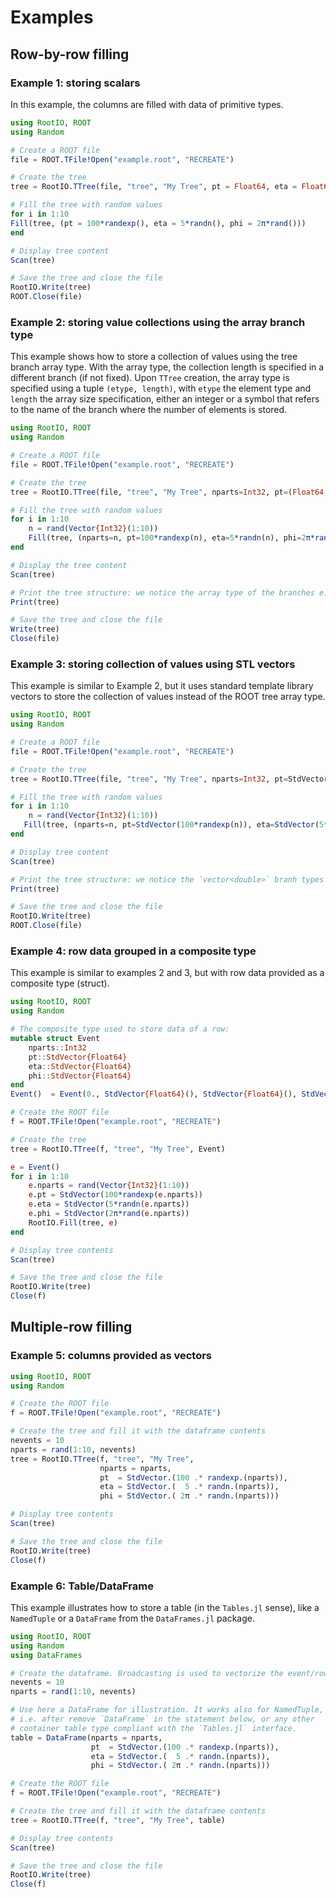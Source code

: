# Examples

## Row-by-row filling

### Example 1: storing scalars

In this example, the columns are filled with data of primitive types.

```julia
using RootIO, ROOT
using Random

# Create a ROOT file
file = ROOT.TFile!Open("example.root", "RECREATE")

# Create the tree
tree = RootIO.TTree(file, "tree", "My Tree", pt = Float64, eta = Float64, phi = Float64)

# Fill the tree with random values
for i in 1:10
Fill(tree, (pt = 100*randexp(), eta = 5*randn(), phi = 2π*rand()))
end

# Display tree content
Scan(tree)

# Save the tree and close the file
RootIO.Write(tree)
ROOT.Close(file)
```

### Example 2: storing value collections using the array branch type

This example shows how to store a collection of values using the tree branch array type. With the array type, the collection length is specified in a different branch (if not fixed). Upon `TTree` creation, the array type is specified using a tuple `(etype, length)`, with `etype` the element type and `length` the array size specification, either an integer or a symbol that refers to the name of the branch where the number of elements is stored. 

```julia
using RootIO, ROOT
using Random

# Create a ROOT file
file = ROOT.TFile!Open("example.root", "RECREATE")

# Create the tree
tree = RootIO.TTree(file, "tree", "My Tree", nparts=Int32, pt=(Float64, :nparts), eta=(Float64, :nparts), phi=(Float64, :nparts))

# Fill the tree with random values
for i in 1:10
    n = rand(Vector{Int32}(1:10))
    Fill(tree, (nparts=n, pt=100*randexp(n), eta=5*randn(n), phi=2π*rand(n)))
end

# Display the tree content
Scan(tree)

# Print the tree structure: we notice the array type of the branches e.g., `pt[nparts]/D`
Print(tree)

# Save the tree and close the file
Write(tree)
Close(file)
```

### Example 3: storing collection of values using STL vectors

This example is similar to Example 2, but it uses standard template library vectors to store the collection of values instead of the ROOT tree array type.

```julia
using RootIO, ROOT
using Random

# Create a ROOT file
file = ROOT.TFile!Open("example.root", "RECREATE")

# Create the tree
tree = RootIO.TTree(file, "tree", "My Tree", nparts=Int32, pt=StdVector{Float64}, eta=StdVector{Float64}, phi=StdVector{Float64})

# Fill the tree with random values
for i in 1:10
    n = rand(Vector{Int32}(1:10))
   Fill(tree, (nparts=n, pt=StdVector(100*randexp(n)), eta=StdVector(5*randn(n)), phi=StdVector(2π*rand(n))))
end

# Display tree content
Scan(tree)

# Print the tree structure: we notice the `vector<double>` branh types
Print(tree)

# Save the tree and close the file
RootIO.Write(tree)
ROOT.Close(file)
```

### Example 4: row data grouped in a composite type

This example is similar to examples 2 and 3, but with row data provided as a composite type (struct).

```julia
using RootIO, ROOT
using Random

# The composite type used to store data of a row:
mutable struct Event
    nparts::Int32
    pt::StdVector{Float64}
    eta::StdVector{Float64}
    phi::StdVector{Float64}
end
Event()  = Event(0., StdVector{Float64}(), StdVector{Float64}(), StdVector{Float64}())

# Create the ROOT file
f = ROOT.TFile!Open("example.root", "RECREATE")

# Create the tree
tree = RootIO.TTree(f, "tree", "My Tree", Event)

e = Event()
for i in 1:10
    e.nparts = rand(Vector{Int32}(1:10))
    e.pt = StdVector(100*randexp(e.nparts))
    e.eta = StdVector(5*randn(e.nparts))
    e.phi = StdVector(2π*rand(e.nparts))
    RootIO.Fill(tree, e)
end

# Display tree contents
Scan(tree)

# Save the tree and close the file
RootIO.Write(tree)
Close(f)
```
## Multiple-row filling

### Example 5: columns provided as vectors

```julia
using RootIO, ROOT
using Random

# Create the ROOT file
f = ROOT.TFile!Open("example.root", "RECREATE")

# Create the tree and fill it with the dataframe contents
nevents = 10
nparts = rand(1:10, nevents)
tree = RootIO.TTree(f, "tree", "My Tree",
                    nparts = nparts,
                    pt  = StdVector.(100 .* randexp.(nparts)),
                    eta = StdVector.(  5 .* randn.(nparts)),
                    phi = StdVector.( 2π .* randn.(nparts)))

# Display tree contents
Scan(tree)

# Save the tree and close the file
RootIO.Write(tree)
Close(f)
```

### Example 6: Table/DataFrame

This example illustrates how to store a table (in the `Tables.jl` sense), like a `NamedTuple` or a `DataFrame` from the `DataFrames.jl` package.

```julia
using RootIO, ROOT
using Random
using DataFrames

# Create the dataframe. Broadcasting is used to vectorize the event/row generation
nevents = 10
nparts = rand(1:10, nevents)

# Use here a DataFrame for illustration. It works also for NamedTuple,
# i.e. after remove `DataFrame` in the statement below, or any other
# container table type compliant with the `Tables.jl` interface.
table = DataFrame(nparts = nparts,
                  pt  = StdVector.(100 .* randexp.(nparts)),
                  eta = StdVector.(  5 .* randn.(nparts)),
                  phi = StdVector.( 2π .* randn.(nparts)))

# Create the ROOT file
f = ROOT.TFile!Open("example.root", "RECREATE")

# Create the tree and fill it with the dataframe contents
tree = RootIO.TTree(f, "tree", "My Tree", table)

# Display tree contents
Scan(tree)

# Save the tree and close the file
RootIO.Write(tree)
Close(f)
```

